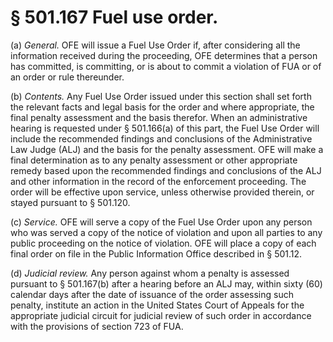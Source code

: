 # § 501.167   Fuel use order.

(a) *General.* OFE will issue a Fuel Use Order if, after considering all the information received during the proceeding, OFE determines that a person has committed, is committing, or is about to commit a violation of FUA or of an order or rule thereunder.


(b) *Contents.* Any Fuel Use Order issued under this section shall set forth the relevant facts and legal basis for the order and where appropriate, the final penalty assessment and the basis therefor. When an administrative hearing is requested under § 501.166(a) of this part, the Fuel Use Order will include the recommended findings and conclusions of the Administrative Law Judge (ALJ) and the basis for the penalty assessment. OFE will make a final determination as to any penalty assessment or other appropriate remedy based upon the recommended findings and conclusions of the ALJ and other information in the record of the enforcement proceeding. The order will be effective upon service, unless otherwise provided therein, or stayed pursuant to § 501.120.


(c) *Service.* OFE will serve a copy of the Fuel Use Order upon any person who was served a copy of the notice of violation and upon all parties to any public proceeding on the notice of violation. OFE will place a copy of each final order on file in the Public Information Office described in § 501.12. 


(d) *Judicial review.* Any person against whom a penalty is assessed pursuant to § 501.167(b) after a hearing before an ALJ may, within sixty (60) calendar days after the date of issuance of the order assessing such penalty, institute an action in the United States Court of Appeals for the appropriate judicial circuit for judicial review of such order in accordance with the provisions of section 723 of FUA. 




